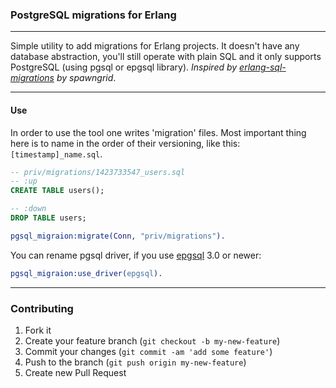 ### PostgreSQL migrations for Erlang

---

Simple utility to add migrations for Erlang projects. It doesn't have any database abstraction, you'll still operate with plain SQL and it only supports PostgreSQL (using pgsql or epgsql library). _Inspired by [erlang-sql-migrations](https://github.com/spawngrid/erlang-sql-migrations) by spawngrid_.

---

#### Use

In order to use the tool one writes 'migration' files. Most important thing here is to name in the order of their versioning, like this: `[timestamp]_name.sql`.

```sql
-- priv/migrations/1423733547_users.sql
-- :up
CREATE TABLE users();

-- :down
DROP TABLE users;
```

```erlang
pgsql_migraion:migrate(Conn, "priv/migrations").
```

You can rename pgsql driver, if you use [epgsql](https://github.com/epgsql/epgsql) 3.0 or newer:

```erlang
pgsql_migraion:use_driver(epgsql).
```

---

### Contributing

1. Fork it
2. Create your feature branch (`git checkout -b my-new-feature`)
3. Commit your changes (`git commit -am 'add some feature'`)
4. Push to the branch (`git push origin my-new-feature`)
5. Create new Pull Request
